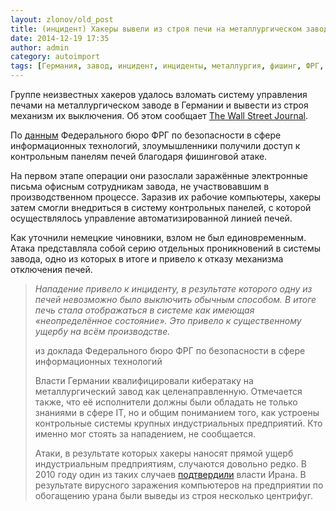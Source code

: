 ```yaml
---
layout: zlonov/old_post
title: (инцидент) Хакеры вывели из строя печи на металлургическом заводе в Германии
date: 2014-12-19 17:35
author: admin
category: autoimport
tags: [Германия, завод, инцидент, инциденты, металлургия, фишинг, ФРГ, целенаправленная атака]
---
```

Группе неизвестных хакеров удалось взломать систему управления печами на металлургическом заводе в Германии и вывести из строя механизм их выключения. Об этом сообщает <a href="http://blogs.wsj.com/digits/2014/12/18/cyberattack-on-german-iron-plant-causes-widespread-damage-report/?mod=ST1" target="_blank">The Wall Street Journal</a>.

По <a href="https://www.bsi.bund.de/SharedDocs/Downloads/DE/BSI/Publikationen/Lageberichte/Lagebericht2014.pdf?__blob=publicationFile" target="_blank">данным</a> Федерального бюро ФРГ по безопасности в сфере информационных технологий, злоумышленники получили доступ к контрольным панелям печей благодаря фишинговой атаке.

На первом этапе операции они разослали заражённые электронные письма офисным сотрудникам завода, не участвовавшим в производственном процессе. Заразив их рабочие компьютеры, хакеры затем смогли внедриться в систему контрольных панелей, с которой осуществлялось управление автоматизированной линией печей.

Как уточнили немецкие чиновники, взлом не был единовременным. Атака представляла собой серию отдельных проникновений в системы завода, одно из которых в итоге и привело к отказу механизма отключения печей.

<blockquote><em>Нападение привело к инциденту, в результате которого одну из печей невозможно было выключить обычным способом. В итоге печь стала отображаться в системе как имеющая «неопределённое состояние». Это привело к существенному ущербу на всём производстве.</em>

из доклада Федерального бюро ФРГ по безопасности в сфере информационных технологий

Власти Германии квалифицировали кибератаку на металлургический завод как целенаправленную. Отмечается также, что её исполнители должны были обладать не только знаниями в сфере IT, но и общим пониманием того, как устроены контрольные системы крупных индустриальных предприятий. Кто именно мог стоять за нападением, не сообщается.

Атаки, в результате которых хакеры наносят прямой ущерб индустриальным предприятиям, случаются довольно редко. В 2010 году один из таких случаев <a href="http://www.theguardian.com/world/2010/nov/29/iranian-nuclear-scientists-attack-claims" target="_blank">подтвердили</a> власти Ирана. В результате вирусного заражения компьютеров на предприятии по обогащению урана были выведы из строя несколько центрифуг.
